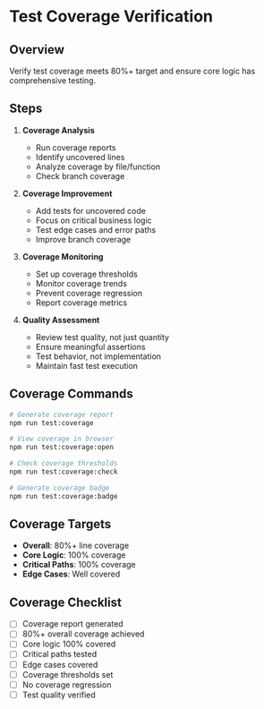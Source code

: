 # Test Coverage Verification

## Overview
Verify test coverage meets 80%+ target and ensure core logic has comprehensive testing.

## Steps
1. **Coverage Analysis**
   - Run coverage reports
   - Identify uncovered lines
   - Analyze coverage by file/function
   - Check branch coverage

2. **Coverage Improvement**
   - Add tests for uncovered code
   - Focus on critical business logic
   - Test edge cases and error paths
   - Improve branch coverage

3. **Coverage Monitoring**
   - Set up coverage thresholds
   - Monitor coverage trends
   - Prevent coverage regression
   - Report coverage metrics

4. **Quality Assessment**
   - Review test quality, not just quantity
   - Ensure meaningful assertions
   - Test behavior, not implementation
   - Maintain fast test execution

## Coverage Commands
```bash
# Generate coverage report
npm run test:coverage

# View coverage in browser
npm run test:coverage:open

# Check coverage thresholds
npm run test:coverage:check

# Generate coverage badge
npm run test:coverage:badge
```

## Coverage Targets
- **Overall**: 80%+ line coverage
- **Core Logic**: 100% coverage
- **Critical Paths**: 100% coverage
- **Edge Cases**: Well covered

## Coverage Checklist
- [ ] Coverage report generated
- [ ] 80%+ overall coverage achieved
- [ ] Core logic 100% covered
- [ ] Critical paths tested
- [ ] Edge cases covered
- [ ] Coverage thresholds set
- [ ] No coverage regression
- [ ] Test quality verified
